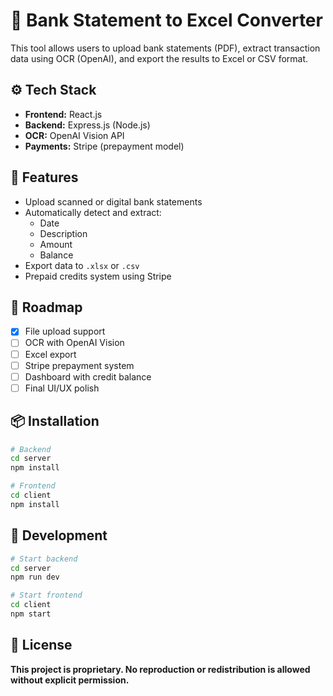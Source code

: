 
# 🧾 Bank Statement to Excel Converter

This tool allows users to upload bank statements (PDF), extract transaction data using OCR (OpenAI), and export the results to Excel or CSV format.

## ⚙️ Tech Stack

- **Frontend:** React.js
- **Backend:** Express.js (Node.js)
- **OCR:** OpenAI Vision API
- **Payments:** Stripe (prepayment model)

## 🚀 Features

- Upload scanned or digital bank statements
- Automatically detect and extract:
  - Date
  - Description
  - Amount
  - Balance
- Export data to `.xlsx` or `.csv`
- Prepaid credits system using Stripe

## 🔄 Roadmap

- [x] File upload support
- [ ] OCR with OpenAI Vision
- [ ] Excel export
- [ ] Stripe prepayment system
- [ ] Dashboard with credit balance
- [ ] Final UI/UX polish

## 📦 Installation

```bash
# Backend
cd server
npm install

# Frontend
cd client
npm install
```

## 🧪 Development

```bash
# Start backend
cd server
npm run dev

# Start frontend
cd client
npm start
```

## 📄 License

**This project is proprietary. No reproduction or redistribution is allowed without explicit permission.**
